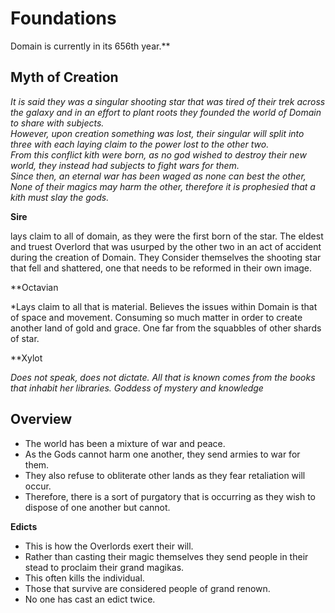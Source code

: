 # Foundations
Domain is currently in its 656th year.**

## Myth of Creation

_It is said they was a singular shooting star that was tired of their trek across the galaxy and in an effort to plant roots they founded the world of Domain to share with subjects._  
_However, upon creation something was lost, their singular will split into three with each laying claim to the power lost to the other two._  
_From this conflict kith were born, as no god wished to destroy their new world, they instead had subjects to fight wars for them._  
_Since then, an eternal war has been waged as none can best the other,_  
_None of their magics may harm the other, therefore it is prophesied that a kith must slay the gods._  

**Sire**

lays claim to all of domain, as they were the first born of the star. The eldest and truest Overlord that was usurped by the other two in an act of accident during the creation of Domain. They Consider themselves the shooting star that fell and shattered, one that needs to be reformed in their own image.

**Octavian 

*Lays claim to all that is material. Believes the issues within Domain is that of space and movement. Consuming so much matter in order to create another land of gold and grace. One far from the squabbles of other shards of star.

**Xylot 

*Does not speak, does not dictate. All that is known comes from the books that inhabit her libraries. Goddess of mystery and knowledge*


## **Overview**

- The world has been a mixture of war and peace.
- As the Gods cannot harm one another, they send armies to war for them.
- They also refuse to obliterate other lands as they fear retaliation will occur.
- Therefore, there is a sort of purgatory that is occurring as they wish to dispose of one another but cannot.


**Edicts**

- This is how the Overlords exert their will.
- Rather than casting their magic themselves they send people in their stead to proclaim their grand magikas.
- This often kills the individual.
- Those that survive are considered people of grand renown.
- No one has cast an edict twice.

